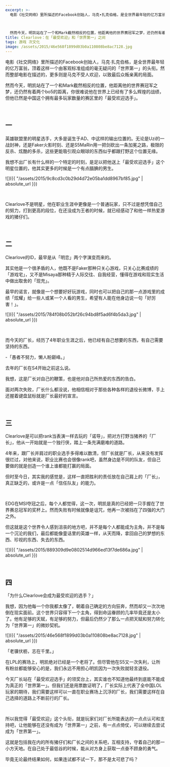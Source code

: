 ```yaml
---
excerpt: >-
  电影《社交网络》里所描述的Facebook创始人，马克∙扎克伯格，是全世界最年轻的亿万富翁，顶着这样一个由客观标准组成的毫无疑问的「世界第一」的头衔。然而整部电影在描述的，更多则是马克不受人欢迎，以致最后众叛亲离的局面。



  然而今天，明凯站在了一个和Mark截然相反的位置，他距离他的世界赛冠军之梦，还仍然有着两个bo5的距离，你很难说他在世界上已经有了多么辉煌的战绩，但他已然是中国这个拥有最多玩家数量的赛区里的「最受欢迎选手」。
title: Clearlove：在「最受欢迎」和「世界第一」之间
tags: 游戏 次文化
image: /assets/2015/46e568f1899d03b0a110808be8ac7128.jpg
---
```


电影《社交网络》里所描述的Facebook创始人，马克∙扎克伯格，是全世界最年轻的亿万富翁，顶着这样一个由客观标准组成的毫无疑问的「世界第一」的头衔。然而整部电影在描述的，更多则是马克不受人欢迎，以致最后众叛亲离的局面。

然而今天，明凯站在了一个和Mark截然相反的位置，他距离他的世界赛冠军之梦，还仍然有着两个bo5的距离，你很难说他在世界上已经有了多么辉煌的战绩，但他已然是中国这个拥有最多玩家数量的赛区里的「最受欢迎选手」。

<br>

## 一

英雄联盟里的明星选手，大多是诞生于AD、中这样的输出位置的。无论是Uzi的一战封神，还是Faker火影时刻、还是S5MaRin用一把剑砍出一条加冕之路，极限的反杀、炫酷的多杀，这些更能吸引观众眼球的东西似乎都跟打野这个位置无缘。

我想不出厂长有什么样的一个特定的时刻，是足以把他送上「最受欢迎选手」这个明星位置的，他其实更多的时候是一个有点腼腆的男生。

![]({{ "/assets/2015/9c8cd3c0b29d4d72e05ba1dd8967bf85.jpg" | absolute_url }})

<br>

Clearlove不是明星，他在职业生涯中更像是一个普通玩家，只不过是想凭借自己的努力，打到更高的段位，在还没成为王者的时候，就已经感动了和他一样热爱游戏的猪仔们。

<br>

## 二

Clearlove的ID，最早是从「明恋」两个字演变而来的。

其实他是一个很矛盾的人，他既不是Faker那种只关心游戏，只关心比赛成绩的「游戏宅」，又不是Misaya那种精于人际交往、自我经营，懂得在游戏和现实生活中做出取舍的「现充」。

最早的诺言，就像是一个想要好好玩游戏，同时也可以把自己的那一点游戏里的成绩「炫耀」给一些人或某一个人看的男生，希望有人能在他身边说一句「好厉害！」。

![]({{ "/assets/2015/784f08b052bf26c94bd8f5ad6f4b5da3.jpg" | absolute_url }})

<br>

而今天的厂长，经历了4年职业生涯之后，他已经有自己想要的东西，有自己需要坚持的东西。

-「愚者不努力，懒人盼巅峰。」

去年的厂长在S4开始之前这么说。

我想，这是厂长对自己的鞭策，也是他对自己所热爱的东西的告白。

面对两次失败，厂长什么都没说，他相信相对于那些各种各样的退役长微博，手上还握着键盘鼠标就是厂长最好的宣言。

<br>

## 三

Clearlove是可以把rank当表演一样去玩的「诺导」，把对方打野当猪养的「厂长」，他从一开始就是一个独行侠，踏上一条充满磨难的道路。

4年来，跟厂长并肩过的职业选手多得难以数清，但厂长就是厂长，从来没有发挥很烂过，对他来说，职业比赛也会很像rank吧，虽然身边是不同的队友，但自己要做的就是创造一个谁上谁都能打赢的局面。

但时至今日，其实我的感觉是，这样一直把胜利的责任放在自己肩上的「厂长」，真正缺乏的，或许是一点「信任队友」的能力。

<br>

EDG在MSI夺冠之后，每个人都觉得，这一次，明凯是真的已经把一只手握在了世界赛总冠军的奖杯上。然而失败有时候就像是诅咒，他再一次被挡在了四强的大门之外。

但这就是这个世界令人感到沮丧的地方吧，并不是每个人都能成为主角，并不是每一个沉沦的我们，最后都能像童话里的英雄一样，从天而降，拿回自己的梦想的东西、珍视的东西、失去的东西。

![]({{ "/assets/2015/889309d9e0802514d966ed13f7de686a.jpg" | absolute_url }})

<br>

## 四

「为什么Clearlove会成为最受欢迎的选手？」

我想，因为他每一个你我都太像了，朝着自己确定的方向狂奔，然而却又一次次地倒在现实面前。这个世界只容得下一个主角，得到命运眷顾的几率毕竟还是太小了。他有足够的天赋，有足够的努力，但最后仍然少了那么一点把天赋和努力转化为「世界第一」的微妙契机。

![]({{ "/assets/2015/46e568f1899d03b0a110808be8ac7128.jpg" | absolute_url }})

「老骥伏枥，志在千里。」

在LPL的赛场上，明凯绝对已经是一个老将了。但尽管他在S5又一次失利，让所有粉丝都能够安心的是，我们永远不用担心明凯因为一次失败就轻言退役。

今天厂长站在「最受欢迎选手」的领奖台上，其实谁也不知道他最终到底能不能成为真正的「世界第一」。但我们还是用票数证明了，厂长实际上代表了全中国LOL玩家的期待，我们需要这样可以一直在职业赛场上沉浮的厂长，我们需要这样在自己选择的道路上不断前行的厂长。

<br>

所以我觉得「最受欢迎」这个头衔，就是玩家们对厂长所能表达的一点点认可和支持吧，让他能够在还没有成为「世界第一」之前，有一点点倚仗，可以继续去尝试成为「世界第一」。

这就是包括我在内的所有猪仔们和厂长之间的关系吧，互相支持，守着自己的那一小方天地。在自己处于最低谷的时候，能从对方身上获取一点奋不顾身的勇气。

毕竟无论最终结果如何，如果连试都不试一下，那不是太可悲了吗？
